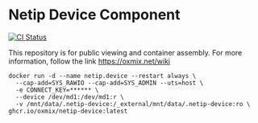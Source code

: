 # Netip Device Component
[![CI Status](https://github.com/oxmix/netip-device/workflows/Package%20release/badge.svg)](https://github.com/oxmix/netip-device/actions/workflows/package-release.yaml)

This repository is for public viewing and container assembly. For more information, follow the link https://oxmix.net/wiki

```shell
docker run -d --name netip.device --restart always \
  --cap-add=SYS_RAWIO --cap-add=SYS_ADMIN --uts=host \
  -e CONNECT_KEY=****** \
  --device /dev/md1:/dev/md1:r \
  -v /mnt/data/.netip-device:/_external/mnt/data/.netip-device:ro \
ghcr.io/oxmix/netip-device:latest
```
